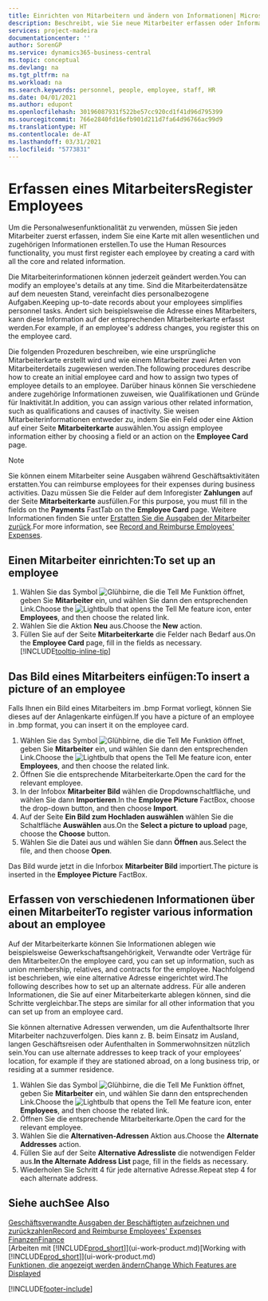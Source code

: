 ```yaml
---
title: Einrichten von Mitarbeitern und ändern von Informationen| Microsoft Docs
description: Beschreibt, wie Sie neue Mitarbeiter erfassen oder Informationen für vorhandene Mitarbeiter bearbeiten.
services: project-madeira
documentationcenter: ''
author: SorenGP
ms.service: dynamics365-business-central
ms.topic: conceptual
ms.devlang: na
ms.tgt_pltfrm: na
ms.workload: na
ms.search.keywords: personnel, people, employee, staff, HR
ms.date: 04/01/2021
ms.author: edupont
ms.openlocfilehash: 30196087931f522be57cc920cd1f41d96d795399
ms.sourcegitcommit: 766e2840fd16efb901d211d7fa64d96766ac99d9
ms.translationtype: HT
ms.contentlocale: de-AT
ms.lasthandoff: 03/31/2021
ms.locfileid: "5773831"
---
```

# <a name="register-employees"></a><span data-ttu-id="3542f-103">Erfassen eines Mitarbeiters</span><span class="sxs-lookup"><span data-stu-id="3542f-103">Register Employees</span></span>
<span data-ttu-id="3542f-104">Um die Personalwesenfunktionalität zu verwenden, müssen Sie jeden Mitarbeiter zuerst erfassen, indem Sie eine Karte mit allen wesentlichen und zugehörigen Informationen erstellen.</span><span class="sxs-lookup"><span data-stu-id="3542f-104">To use the Human Resources functionality, you must first register each employee by creating a card with all the core and related information.</span></span>

<span data-ttu-id="3542f-105">Die Mitarbeiterinformationen können jederzeit geändert werden.</span><span class="sxs-lookup"><span data-stu-id="3542f-105">You can modify an employee's details at any time.</span></span> <span data-ttu-id="3542f-106">Sind die Mitarbeiterdatensätze auf dem neuesten Stand, vereinfacht dies personalbezogene Aufgaben.</span><span class="sxs-lookup"><span data-stu-id="3542f-106">Keeping up-to-date records about your employees simplifies personnel tasks.</span></span> <span data-ttu-id="3542f-107">Ändert sich beispielsweise die Adresse eines Mitarbeiters, kann diese Information auf der entsprechenden Mitarbeiterkarte erfasst werden.</span><span class="sxs-lookup"><span data-stu-id="3542f-107">For example, if an employee's address changes, you register this on the employee card.</span></span>

<span data-ttu-id="3542f-108">Die folgenden Prozeduren beschreiben, wie eine ursprüngliche Mitarbeiterkarte erstellt wird und wie einem Mitarbeiter zwei Arten von Mitarbeiterdetails zugewiesen werden.</span><span class="sxs-lookup"><span data-stu-id="3542f-108">The following procedures describe how to create an initial employee card and how to assign two types of employee details to an employee.</span></span> <span data-ttu-id="3542f-109">Darüber hinaus können Sie verschiedene andere zugehörige Informationen zuweisen, wie Qualifikationen und Gründe für Inaktivität.</span><span class="sxs-lookup"><span data-stu-id="3542f-109">In addition, you can assign various other related information, such as qualifications and causes of inactivity.</span></span> <span data-ttu-id="3542f-110">Sie weisen Mitarbeiterinformationen entweder zu, indem Sie ein Feld oder eine Aktion auf einer Seite **Mitarbeiterkarte** auswählen.</span><span class="sxs-lookup"><span data-stu-id="3542f-110">You assign employee information either by choosing a field or an action on the **Employee Card** page.</span></span>

> [!NOTE]  
> <span data-ttu-id="3542f-111">Sie können einem Mitarbeiter seine Ausgaben während Geschäftsaktivitäten erstatten.</span><span class="sxs-lookup"><span data-stu-id="3542f-111">You can reimburse employees for their expenses during business activities.</span></span> <span data-ttu-id="3542f-112">Dazu müssen Sie die Felder auf dem Inforegister **Zahlungen** auf der Seite **Mitarbeiterkarte** ausfüllen.</span><span class="sxs-lookup"><span data-stu-id="3542f-112">For this purpose, you must fill in the fields on the **Payments** FastTab on the **Employee Card** page.</span></span> <span data-ttu-id="3542f-113">Weitere Informationen finden Sie unter [Erstatten Sie die Ausgaben der Mitarbeiter zurück](finance-how-record-reimburse-employee-expenses.md).</span><span class="sxs-lookup"><span data-stu-id="3542f-113">For more information, see [Record and Reimburse Employees' Expenses](finance-how-record-reimburse-employee-expenses.md).</span></span>

## <a name="to-set-up-an-employee"></a><span data-ttu-id="3542f-114">Einen Mitarbeiter einrichten:</span><span class="sxs-lookup"><span data-stu-id="3542f-114">To set up an employee</span></span>
1. <span data-ttu-id="3542f-115">Wählen Sie das Symbol ![Glühbirne, die die Tell Me Funktion öffnet](media/ui-search/search_small.png "Tell Me-Funktion"), geben Sie **Mitarbeiter** ein, und wählen Sie dann den entsprechenden Link.</span><span class="sxs-lookup"><span data-stu-id="3542f-115">Choose the ![Lightbulb that opens the Tell Me feature](media/ui-search/search_small.png "Tell me what you want to do") icon, enter **Employees**, and then choose the related link.</span></span>
2. <span data-ttu-id="3542f-116">Wählen Sie die Aktion **Neu** aus.</span><span class="sxs-lookup"><span data-stu-id="3542f-116">Choose the **New** action.</span></span>
3. <span data-ttu-id="3542f-117">Füllen Sie auf der Seite **Mitarbeiterkarte** die Felder nach Bedarf aus.</span><span class="sxs-lookup"><span data-stu-id="3542f-117">On the **Employee Card** page, fill in the fields as necessary.</span></span> [!INCLUDE[tooltip-inline-tip](includes/tooltip-inline-tip_md.md)]

## <a name="to-insert-a-picture-of-an-employee"></a><span data-ttu-id="3542f-118">Das Bild eines Mitarbeiters einfügen:</span><span class="sxs-lookup"><span data-stu-id="3542f-118">To insert a picture of an employee</span></span>
<span data-ttu-id="3542f-119">Falls Ihnen ein Bild eines Mitarbeiters im .bmp Format vorliegt,  können Sie dieses auf der Anlagenkarte einfügen.</span><span class="sxs-lookup"><span data-stu-id="3542f-119">If you have a picture of an employee in .bmp format, you can insert it on the employee card.</span></span>

1. <span data-ttu-id="3542f-120">Wählen Sie das Symbol ![Glühbirne, die die Tell Me Funktion öffnet](media/ui-search/search_small.png "Tell Me-Funktion"), geben Sie **Mitarbeiter** ein, und wählen Sie dann den entsprechenden Link.</span><span class="sxs-lookup"><span data-stu-id="3542f-120">Choose the ![Lightbulb that opens the Tell Me feature](media/ui-search/search_small.png "Tell me what you want to do") icon, enter **Employees**, and then choose the related link.</span></span>
2. <span data-ttu-id="3542f-121">Öffnen Sie die entsprechende Mitarbeiterkarte.</span><span class="sxs-lookup"><span data-stu-id="3542f-121">Open the card for the relevant employee.</span></span>
3. <span data-ttu-id="3542f-122">In der Infobox **Mitarbeiter Bild** wählen die Dropdownschaltfläche, und wählen Sie dann **Importieren**.</span><span class="sxs-lookup"><span data-stu-id="3542f-122">In the **Employee Picture** FactBox, choose the drop-down button, and then choose **Import**.</span></span>
4. <span data-ttu-id="3542f-123">Auf der Seite **Ein Bild zum Hochladen auswählen** wählen Sie die Schaltfläche **Auswählen** aus.</span><span class="sxs-lookup"><span data-stu-id="3542f-123">On the **Select a picture to upload** page, choose the **Choose** button.</span></span>
5. <span data-ttu-id="3542f-124">Wählen Sie die Datei aus und wählen Sie dann **Öffnen** aus.</span><span class="sxs-lookup"><span data-stu-id="3542f-124">Select the file, and then choose **Open**.</span></span>

<span data-ttu-id="3542f-125">Das Bild wurde jetzt in die Inforbox **Mitarbeiter Bild** importiert.</span><span class="sxs-lookup"><span data-stu-id="3542f-125">The picture is inserted in the **Employee Picture** FactBox.</span></span>

## <a name="to-register-various-information-about-an-employee"></a><span data-ttu-id="3542f-126">Erfassen von verschiedenen Informationen über einen Mitarbeiter</span><span class="sxs-lookup"><span data-stu-id="3542f-126">To register various information about an employee</span></span>
<span data-ttu-id="3542f-127">Auf der Mitarbeiterkarte können Sie Informationen ablegen wie beispielsweise Gewerkschaftsangehörigkeit, Verwandte oder Verträge für den Mitarbeiter.</span><span class="sxs-lookup"><span data-stu-id="3542f-127">On the employee card, you can set up information, such as union membership, relatives, and contracts for the employee.</span></span> <span data-ttu-id="3542f-128">Nachfolgend ist beschrieben, wie eine alternative Adresse eingerichtet wird.</span><span class="sxs-lookup"><span data-stu-id="3542f-128">The following describes how to set up an alternate address.</span></span> <span data-ttu-id="3542f-129">Für alle anderen Informationen, die Sie auf einer Mitarbeiterkarte ablegen können, sind die Schritte vergleichbar.</span><span class="sxs-lookup"><span data-stu-id="3542f-129">The steps are similar for all other information that you can set up from an employee card.</span></span>

<span data-ttu-id="3542f-130">Sie können alternative Adressen verwenden, um die Aufenthaltsorte Ihrer Mitarbeiter nachzuverfolgen. Dies kann z. B. beim Einsatz im Ausland, langen Geschäftsreisen oder Aufenthalten in Sommerwohnsitzen nützlich sein.</span><span class="sxs-lookup"><span data-stu-id="3542f-130">You can use alternate addresses to keep track of your employees’ location, for example if they are stationed abroad, on a long business trip, or residing at a summer residence.</span></span>

1. <span data-ttu-id="3542f-131">Wählen Sie das Symbol ![Glühbirne, die die Tell Me Funktion öffnet](media/ui-search/search_small.png "Tell Me-Funktion"), geben Sie **Mitarbeiter** ein, und wählen Sie dann den entsprechenden Link.</span><span class="sxs-lookup"><span data-stu-id="3542f-131">Choose the ![Lightbulb that opens the Tell Me feature](media/ui-search/search_small.png "Tell me what you want to do") icon, enter **Employees**, and then choose the related link.</span></span>
2. <span data-ttu-id="3542f-132">Öffnen Sie die entsprechende Mitarbeiterkarte.</span><span class="sxs-lookup"><span data-stu-id="3542f-132">Open the card for the relevant employee.</span></span>
3. <span data-ttu-id="3542f-133">Wählen Sie die **Alternativen-Adressen** Aktion aus.</span><span class="sxs-lookup"><span data-stu-id="3542f-133">Choose the **Alternate Addresses** action.</span></span>
4. <span data-ttu-id="3542f-134">Füllen Sie auf der Seite **Alternative Adressliste** die notwendigen Felder aus.</span><span class="sxs-lookup"><span data-stu-id="3542f-134">**In the Alternate Address List** page, fill in the fields as necessary.</span></span>
5. <span data-ttu-id="3542f-135">Wiederholen Sie Schritt 4 für jede alternative Adresse.</span><span class="sxs-lookup"><span data-stu-id="3542f-135">Repeat step 4 for each alternate address.</span></span>

## <a name="see-also"></a><span data-ttu-id="3542f-136">Siehe auch</span><span class="sxs-lookup"><span data-stu-id="3542f-136">See Also</span></span>
[<span data-ttu-id="3542f-137">Geschäftsverwandte Ausgaben der Beschäftigten aufzeichnen und zurückzahlen</span><span class="sxs-lookup"><span data-stu-id="3542f-137">Record and Reimburse Employees' Expenses</span></span>](finance-how-record-reimburse-employee-expenses.md)  
[<span data-ttu-id="3542f-138">Finanzen</span><span class="sxs-lookup"><span data-stu-id="3542f-138">Finance</span></span>](finance.md)  
<span data-ttu-id="3542f-139">[Arbeiten mit [!INCLUDE[prod_short](includes/prod_short.md)]](ui-work-product.md)</span><span class="sxs-lookup"><span data-stu-id="3542f-139">[Working with [!INCLUDE[prod_short](includes/prod_short.md)]](ui-work-product.md)</span></span>  
[<span data-ttu-id="3542f-140">Funktionen, die angezeigt werden ändern</span><span class="sxs-lookup"><span data-stu-id="3542f-140">Change Which Features are Displayed</span></span>](ui-experiences.md)


[!INCLUDE[footer-include](includes/footer-banner.md)]